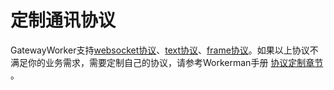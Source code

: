 # 定制通讯协议
GatewayWorker支持[websocket协议](http://doc3.workerman.net/appendices/about-websocket.html)、[text协议](http://doc3.workerman.net/appendices/about-text.html)、[frame协议](http://doc3.workerman.net/appendices/about-frame.html)。如果以上协议不满足你的业务需求，需要定制自己的协议，请参考Workerman手册 [协议定制章节](http://doc3.workerman.net/protocols/why-protocols.html) 。
